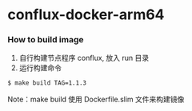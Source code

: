 # conflux-docker-arm64


### How to build image

1. 自行构建节点程序 conflux, 放入 run 目录
2. 运行构建命令

```sh
$ make build TAG=1.1.3
```

Note：make build 使用 Dockerfile.slim 文件来构建镜像